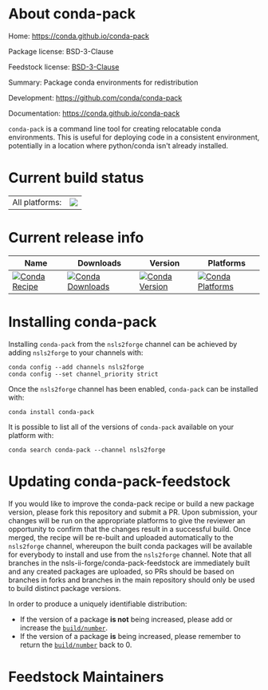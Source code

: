 About conda-pack
================

Home: https://conda.github.io/conda-pack

Package license: BSD-3-Clause

Feedstock license: [BSD-3-Clause](https://github.com/nsls-ii-forge/conda-pack-feedstock/blob/master/LICENSE.txt)

Summary: Package conda environments for redistribution

Development: https://github.com/conda/conda-pack

Documentation: https://conda.github.io/conda-pack

``conda-pack`` is a command line tool for creating relocatable conda
environments. This is useful for deploying code in a consistent environment,
potentially in a location where python/conda isn't already installed.


Current build status
====================


<table><tr><td>All platforms:</td>
    <td>
      <a href="https://dev.azure.com/nsls2forge/nsls2forge/_build/latest?definitionId=134&branchName=master">
        <img src="https://dev.azure.com/nsls2forge/nsls2forge/_apis/build/status/conda-pack-feedstock?branchName=master">
      </a>
    </td>
  </tr>
</table>

Current release info
====================

| Name | Downloads | Version | Platforms |
| --- | --- | --- | --- |
| [![Conda Recipe](https://img.shields.io/badge/recipe-conda--pack-green.svg)](https://anaconda.org/nsls2forge/conda-pack) | [![Conda Downloads](https://img.shields.io/conda/dn/nsls2forge/conda-pack.svg)](https://anaconda.org/nsls2forge/conda-pack) | [![Conda Version](https://img.shields.io/conda/vn/nsls2forge/conda-pack.svg)](https://anaconda.org/nsls2forge/conda-pack) | [![Conda Platforms](https://img.shields.io/conda/pn/nsls2forge/conda-pack.svg)](https://anaconda.org/nsls2forge/conda-pack) |

Installing conda-pack
=====================

Installing `conda-pack` from the `nsls2forge` channel can be achieved by adding `nsls2forge` to your channels with:

```
conda config --add channels nsls2forge
conda config --set channel_priority strict
```

Once the `nsls2forge` channel has been enabled, `conda-pack` can be installed with:

```
conda install conda-pack
```

It is possible to list all of the versions of `conda-pack` available on your platform with:

```
conda search conda-pack --channel nsls2forge
```




Updating conda-pack-feedstock
=============================

If you would like to improve the conda-pack recipe or build a new
package version, please fork this repository and submit a PR. Upon submission,
your changes will be run on the appropriate platforms to give the reviewer an
opportunity to confirm that the changes result in a successful build. Once
merged, the recipe will be re-built and uploaded automatically to the
`nsls2forge` channel, whereupon the built conda packages will be available for
everybody to install and use from the `nsls2forge` channel.
Note that all branches in the nsls-ii-forge/conda-pack-feedstock are
immediately built and any created packages are uploaded, so PRs should be based
on branches in forks and branches in the main repository should only be used to
build distinct package versions.

In order to produce a uniquely identifiable distribution:
 * If the version of a package **is not** being increased, please add or increase
   the [``build/number``](https://docs.conda.io/projects/conda-build/en/latest/resources/define-metadata.html#build-number-and-string).
 * If the version of a package **is** being increased, please remember to return
   the [``build/number``](https://docs.conda.io/projects/conda-build/en/latest/resources/define-metadata.html#build-number-and-string)
   back to 0.

Feedstock Maintainers
=====================



